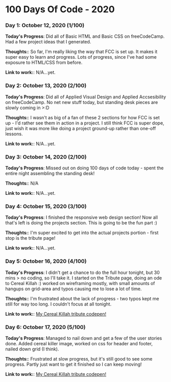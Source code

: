 # 100 Days Of Code - 2020

### Day 1: October 12, 2020 (1/100)

**Today's Progress**: Did all of Basic HTML and Basic CSS on freeCodeCamp. Had a few project ideas that I generated.

**Thoughts:**: So far, I'm really liking the way that FCC is set up. It makes it super easy to learn and progress. Lots of progress, since I've had some exposure to HTML/CSS from before.

**Link to work:**: N/A...yet.

### Day 2: October 13, 2020 (2/100)

**Today's Progress**: Did all of Applied Visual Design and Applied Accsesibility on freeCodeCamp. No net new stuff today, but standing desk pieces are slowly coming in >:D

**Thoughts:**: I wasn't as big of a fan of these 2 sections for how FCC is set up - I'd rather see them in action in a project. I still think FCC is super dope, just wish it was more like doing a project ground-up rather than one-off lessons.

**Link to work:**: N/A...yet.

### Day 3: October 14, 2020 (2/100)

**Today's Progress**: Missed out on doing 100 days of code today - spent the entire night assembling the standing desk!

**Thoughts:**: N/A

**Link to work:**: N/A...yet.

### Day 4: October 15, 2020 (3/100)

**Today's Progress**: I finished the responsive web design section! Now all that's left is doing the projects section. This is going to be the fun part :)

**Thoughts:**: I'm super excited to get into the actual projects portion - first stop is the tribute page!

**Link to work:**: N/A...yet.

### Day 5: October 16, 2020 (4/100)

**Today's Progress**: I didn't get a chance to do the full hour tonight, but 30 mins > no coding, so I'll take it. I started on the Tribute page, doing an ode to Cereal Killah :) worked on wireframing mostly, with small amounts of hangups on grid-area and typos causing me to lose a lot of time.

**Thoughts:**: I'm frustrated about the lack of progress - two typos kept me still for way too long. I couldn't focus at all tonight.

**Link to work:**: [My Cereal Killah tribute codepen!](https://codepen.io/sp1icer/pen/RwRawrw)

### Day 6: October 17, 2020 (5/100)

**Today's Progress**: Managed to nail down and get a few of the user stories done. Added cereal killer image, worked on css for header and footer, nailed down grid (I think).

**Thoughts:**: Frustrated at slow progress, but it's still good to see some progress. Partly just want to get it finished so I can keep moving!

**Link to work:**: [My Cereal Killah tribute codepen!](https://codepen.io/sp1icer/pen/RwRawrw)